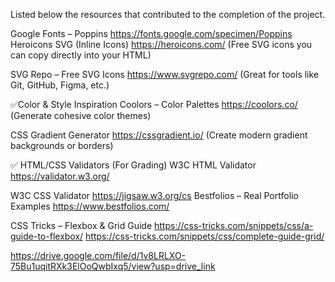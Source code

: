 Listed below the resources that contributed to the completion of the project.

Google Fonts – Poppins https://fonts.google.com/specimen/Poppins
Heroicons SVG (Inline Icons)
https://heroicons.com/
(Free SVG icons you can copy directly into your HTML)

SVG Repo – Free SVG Icons
https://www.svgrepo.com/
(Great for tools like Git, GitHub, Figma, etc.)

✅Color & Style Inspiration
Coolors – Color Palettes
https://coolors.co/
(Generate cohesive color themes)

CSS Gradient Generator
https://cssgradient.io/
(Create modern gradient backgrounds or borders)


✅ HTML/CSS Validators (For Grading)
W3C HTML Validator
https://validator.w3.org/

W3C CSS Validator
https://jigsaw.w3.org/cs
Bestfolios – Real Portfolio Examples
https://www.bestfolios.com/

CSS Tricks – Flexbox & Grid Guide
https://css-tricks.com/snippets/css/a-guide-to-flexbox/
https://css-tricks.com/snippets/css/complete-guide-grid/

https://drive.google.com/file/d/1v8LRLXO-75Bu1uqitRXk3ElOoQwbIxq5/view?usp=drive_link

